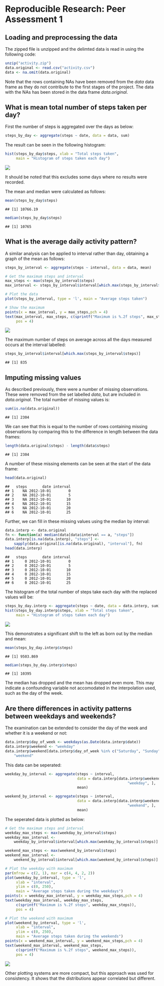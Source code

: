 # Reproducible Research: Peer Assessment 1


## Loading and preprocessing the data
The zipped file is unzipped and the delimted data is read in using the following code:


```r
unzip("activity.zip")
data.original <- read.csv("activity.csv")
data <- na.omit(data.original)
```

Note that the rows containing NAs have been removed from the *data* data frame 
as they do not contribute to the first stages of the project. The data with the
NAs has been stored in the data frame *data.original*.


## What is mean total number of steps taken per day?
First the number of steps is aggregated over the days as below:


```r
steps_by_day <- aggregate(steps ~ date, data = data, sum)
```

The result can be seen in the following histogram:


```r
hist(steps_by_day$steps, xlab = "Total steps taken", 
     main = "Histogram of steps taken each day")
```

![](PA1_template_files/figure-html/unnamed-chunk-3-1.png) 

It should be noted that this excludes some days where no results were recorded.

The mean and median were calculated as follows:


```r
mean(steps_by_day$steps)
```

```
## [1] 10766.19
```

```r
median(steps_by_day$steps)
```

```
## [1] 10765
```


## What is the average daily activity pattern?

A similar analysis can be applied to interval rather than day, obtaining a graph
of the mean as follows:


```r
steps_by_interval <- aggregate(steps ~ interval, data = data, mean)
```


```r
# Get the maximum steps and interval
max_steps <- max(steps_by_interval$steps)
max_interval <- steps_by_interval$interval[which.max(steps_by_interval$steps)]

# Plot the data
plot(steps_by_interval, type = 'l', main = "Average steps taken")

# Show the maximum
points(x = max_interval, y = max_steps,pch = 4)
text(max_interval, max_steps, c(sprintf("Maximum is %.2f steps", max_steps)), 
     pos = 4)
```

![](PA1_template_files/figure-html/unnamed-chunk-6-1.png) 

The maximum number of steps on average across all the days measured occurs at
the interval labelled:

```r
steps_by_interval$interval[which.max(steps_by_interval$steps)]
```

```
## [1] 835
```


## Imputing missing values
As described previously, there were a number of missing observations. These
were removed from the set labelled *data*, but are included in *data.original*.
The total number of missing values is:


```r
sum(is.na(data.original))
```

```
## [1] 2304
```

We can see that this is equal to the number of rows containing missing
observations by comparing this to the difference in length between the data 
frames:


```r
length(data.original$steps) - length(data$steps)
```

```
## [1] 2304
```

A number of these missing elements can be seen at the start of the data frame:

```r
head(data.original)
```

```
##   steps       date interval
## 1    NA 2012-10-01        0
## 2    NA 2012-10-01        5
## 3    NA 2012-10-01       10
## 4    NA 2012-10-01       15
## 5    NA 2012-10-01       20
## 6    NA 2012-10-01       25
```

Further, we can fill in these missing values using the median by interval:


```r
data.interp <- data.original
fn <- function(a) median(data[data$interval == a, "steps"]) 
data.interp[is.na(data.interp), "steps"] <- 
    sapply(data.original[is.na(data.original), "interval"], fn)
head(data.interp)
```

```
##   steps       date interval
## 1     0 2012-10-01        0
## 2     0 2012-10-01        5
## 3     0 2012-10-01       10
## 4     0 2012-10-01       15
## 5     0 2012-10-01       20
## 6     0 2012-10-01       25
```

The histogram of the total number of steps take each day with the replaced
values will be:


```r
steps_by_day.interp <- aggregate(steps ~ date, data = data.interp, sum)
hist(steps_by_day.interp$steps, xlab = "Total steps taken", 
     main = "Histogram of steps taken each day")
```

![](PA1_template_files/figure-html/unnamed-chunk-12-1.png) 

This demonstrates a significant shift to the left as born out by the median and
mean:


```r
mean(steps_by_day.interp$steps)
```

```
## [1] 9503.869
```

```r
median(steps_by_day.interp$steps)
```

```
## [1] 10395
```

The median has dropped and the mean has dropped even more. This may indicate a
confounding variable not accomodated in the interpolation used, such as the
day of the week.


## Are there differences in activity patterns between weekdays and weekends?

The examination can be extended to consider the day of the week and whether it
is a weekend or not:

```r
data.interp$day_of_week <- weekdays(as.Date(data.interp$date))
data.interp$weekend <- "weekday"
data.interp$weekend[data.interp$day_of_week %in% c("Saturday", "Sunday")] <- 
    "weekend"
```

This data can be seperated:


```r
weekday_by_interval <- aggregate(steps ~ interval, 
                                 data = data.interp[data.interp$weekend == 
                                                        "weekday", ], 
                                 mean)

weekend_by_interval <- aggregate(steps ~ interval, 
                                 data = data.interp[data.interp$weekend == 
                                                        "weekend", ], 
                                 mean)
```

The seperated data is plotted as below:


```r
# Get the maximum steps and interval
weekday_max_steps <- max(weekday_by_interval$steps)
weekday_max_interval <- 
    weekday_by_interval$interval[which.max(weekday_by_interval$steps)]

weekend_max_steps <- max(weekend_by_interval$steps)
weekend_max_interval <- 
    weekend_by_interval$interval[which.max(weekend_by_interval$steps)]

# Plot the weekday with maximum
par(mfrow = c(2, 1), mar = c(4, 4, 2, 2))
plot(weekday_by_interval, type = 'l',
     xlab = "interval",     
     ylim = c(0, 250),
     main = "Average steps taken during the weekdays")
points(x = weekday_max_interval, y = weekday_max_steps,pch = 4)
text(weekday_max_interval, weekday_max_steps, 
     c(sprintf("Maximum is %.2f steps", weekday_max_steps)), 
     pos = 4)

# Plot the weekend with maximum
plot(weekend_by_interval, type = 'l',
     xlab = "interval",
     ylim = c(0, 250),
     main = "Average steps taken during the weekends")
points(x = weekend_max_interval, y = weekend_max_steps,pch = 4)
text(weekend_max_interval, weekend_max_steps, 
     c(sprintf("Maximum is %.2f steps", weekend_max_steps)), 
     pos = 4)
```

![](PA1_template_files/figure-html/unnamed-chunk-16-1.png) 

Other plotting systems are more compact, but this approach was used for
consistency. It shows that the distributions appear correlated but different.
